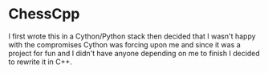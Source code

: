 # ChessCpp

I first wrote this in a Cython/Python stack then decided that I wasn't happy with the compromises Cython was forcing upon me and since it was a project for fun and I didn't have anyone depending on me to finish I decided to rewrite it in C++. 
